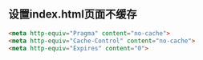 
## 设置index.html页面不缓存

```html
<meta http-equiv="Pragma" content="no-cache">
<meta http-equiv="Cache-Control" content="no-cache">
<meta http-equiv="Expires" content="0">
```